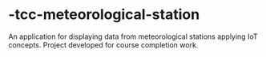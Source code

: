 # -tcc-meteorological-station
An application for displaying data from meteorological stations applying IoT concepts. Project developed for course completion work.
